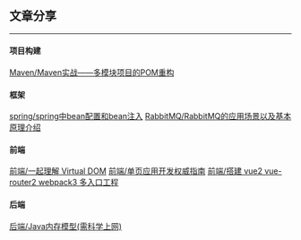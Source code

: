 ## 文章分享

---

#### 项目构建

[Maven/Maven实战——多模块项目的POM重构][1]


#### 框架

[spring/spring中bean配置和bean注入][2]
[RabbitMQ/RabbitMQ的应用场景以及基本原理介绍][7]

#### 前端

 [前端/一起理解 Virtual DOM][3]
 [前端/单页应用开发权威指南][4]
 [前端/搭建 vue2 vue-router2 webpack3 多入口工程][5]

 #### 后端

 [后端/Java内存模型(需科学上网)][6]




[1]: http://www.infoq.com/cn/news/2011/01/xxb-maven-3-pom-refactoring
[2]: https://www.cnblogs.com/wuchanming/p/5426746.html#undefined
[3]: https://www.jianshu.com/p/bef1c1ee5a0e
[4]: http://tinyambition.com/Single-Page-App-Break/
[5]: http://www.qinshenxue.com/article/20171102091836.html
[6]: https://goo.gl/6Yafjb
[7]: https://blog.csdn.net/whoamiyang/article/details/54954780